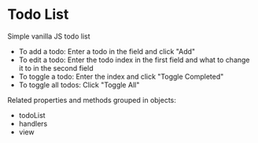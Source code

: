 # Todo List

Simple vanilla JS todo list 
- To add a todo: Enter a todo in the field and click "Add"
- To edit a todo: Enter the todo index in the first field and what to change it to in the second field
- To toggle a todo: Enter the index and click "Toggle Completed"
- To toggle all todos: Click "Toggle All"

Related properties and methods grouped in objects: 
 - todoList
 - handlers
 - view
